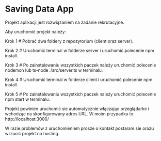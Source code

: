 
# Saving Data App

Projekt aplikacji jest rozwiązaniem na zadanie rekrutacyjne.

Aby uruchomić projekt należy:

Krok 1 # Pobrać dwa foldery z repozytorium (client oraz server).

Krok 2 # Uruchomić terminal w folderze server i uruchomić polecenie npm install.

Krok 3 # Po zainstalowaniu wszystkich paczek należy uruchomić polecenie nodemon lub ts-node ./src/server.ts w terminalu.

Krok 4 # Uruchomić terminal w folderze client i uruchomić polecenie npm install.

Krok 5 # Po zainstalowaniu wszystkich paczek należy uruchomić polecenie npm start w terminalu.

Projekt powinien uruchomić sie automatycznie włączając przeglądarke i wchodząc na skonfigurowany adres URL. W moim przypadku to http://localhost:3000/

W razie problemów z uruchomieniem prosze o kontakt postaram sie orazu wrzucić projekt na hosting.



